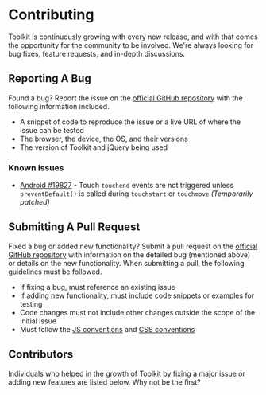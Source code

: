# Contributing #

Toolkit is continuously growing with every new release, and with that comes the opportunity for the community to be involved. We're always looking for bug fixes, feature requests, and in-depth discussions.

## Reporting A Bug ##

Found a bug? Report the issue on the [official GitHub repository](https://github.com/titon/toolkit/issues) with the following information included.

* A snippet of code to reproduce the issue or a live URL of where the issue can be tested
* The browser, the device, the OS, and their versions
* The version of Toolkit and jQuery being used

### Known Issues ###

* [Android #19827](https://code.google.com/p/android/issues/detail?id=19827) -
    Touch `touchend` events are not triggered unless `preventDefault()` is called during `touchstart` or `touchmove` *(Temporarily patched)*

## Submitting A Pull Request ##

Fixed a bug or added new functionality? Submit a pull request on the [official GitHub repository](https://github.com/titon/toolkit/pulls) with information on the detailed bug (mentioned above) or details on the new functionality. When submitting a pull, the following guidelines must be followed.

* If fixing a bug, must reference an existing issue
* If adding new functionality, must include code snippets or examples for testing
* Code changes must not include other changes outside the scope of the initial issue
* Must follow the [JS conventions](../development/js/conventions.md) and [CSS conventions](../development/bem.md)

## Contributors ##

Individuals who helped in the growth of Toolkit by fixing a major issue or adding new features are listed below. Why not be the first?
